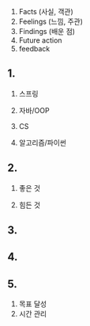 1.  Facts (사실, 객관)
2.  Feelings (느낌, 주관)
3.  Findings (배운 점)	
4. Future action
5. feedback



## 1.

1. 스프링

2. 자바/OOP

3. CS

4. 알고리즘/파이썬


## 2. 

1. 좋은 것

2. 힘든 것


## 3. 


## 4.


## 5.

1. 목표 달성
2. 시간 관리 
<!--stackedit_data:
eyJoaXN0b3J5IjpbODM0MzQyNjUwLDEzMDI3MzQ0MDksODI5OT
kwNzUwLC03NzA0ODE0NTAsNzMwOTk4MTE2XX0=
-->